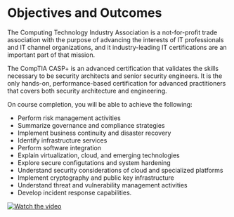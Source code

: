 # Objectives and Outcomes
The Computing Technology Industry Association is a not-for-profit trade association with the purpose of advancing the interests of IT professionals and IT channel organizations, and it industry-leading IT certifications are an important part of that mission.

The CompTIA CASP+ is an advanced certification that validates the skills necessary to be security architects and senior security engineers.  It is the only hands-on, performance-based certification for advanced practitioners that covers both security architecture and engineering.

On course completion, you will be able to achieve the following:

- Perform risk management activities
- Summarize governance and compliance strategies
- Implement business continuity and disaster recovery
- Identify infrastructure services
- Perform software integration
- Explain virtualization, cloud, and emerging technologies
- Explore secure configutations and system hardening
- Understand security considerations of cloud and specialized platforms
- Implement cryptography and public key infrastructure
- Understand threat and vulnerability management activities
- Develop incident response capabilities.

[![Watch the video](https://github.com/kieferhax/comptia-casp-studies.git)](https://github.com/kieferhax/comptia-casp-studies.git)